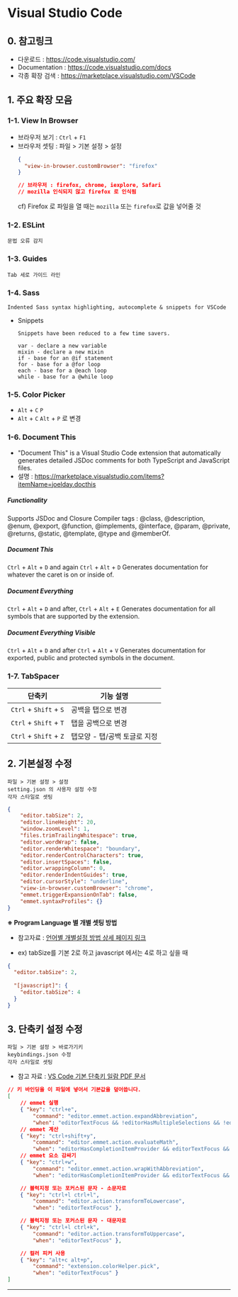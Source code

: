 # Visual Studio Code



## 0. 참고링크
* 다운로드 : https://code.visualstudio.com/
* Documentation : https://code.visualstudio.com/docs
* 각종 확장 검색 : https://marketplace.visualstudio.com/VSCode






## 1. 주요 확장 모음



### 1-1. View In Browser
* 브라우저 보기 : `Ctrl` + `F1`
* 브라우저 셋팅 : 파일 > 기본 설정 > 설정
  ```json
  {
  	"view-in-browser.customBrowser": "firefox"
  }

  // 브라우저 : firefox, chrome, iexplore, Safari
  // mozilla 인식되지 않고 firefox 로 인식됨
  ```
  cf) Firefox 로 파일을 열 때는 `mozilla` 또는 `firefox`로 값을 넣어줄 것




### 1-2. ESLint
	문법 오류 감지



### 1-3. Guides
	Tab 세로 가이드 라인



### 1-4. Sass
```
Indented Sass syntax highlighting, autocomplete & snippets for VSCode
```

* Snippets
  ```
  Snippets have been reduced to a few time savers.

  var - declare a new variable
  mixin - declare a new mixin
  if - base for an @if statement
  for - base for a @for loop
  each - base for a @each loop
  while - base for a @while loop
  ```




### 1-5. Color Picker

* `Alt` + `C`   `P`
* `Alt` + `C`   `Alt` + `P` 로 변경



### 1-6. Document This
* "Document This" is a Visual Studio Code extension that automatically generates detailed JSDoc comments for both TypeScript and JavaScript files.
* 설명 : https://marketplace.visualstudio.com/items?itemName=joelday.docthis



##### Functionality
Supports JSDoc and Closure Compiler tags :
	@class, @description, @enum, @export, @function, @implements, @interface, @param, @private, @returns, @static, @template, @type and @memberOf.


##### Document This
`Ctrl` + `Alt` + `D` and again `Ctrl` + `Alt` + `D`
	Generates documentation for whatever the caret is on or inside of.

##### Document Everything
`Ctrl` + `Alt` + `D` and after, `Ctrl` + `Alt` + `E`
	Generates documentation for all symbols that are supported by the extension.

##### Document Everything Visible
`Ctrl` + `Alt` + `D` and after `Ctrl` + `Alt` + `V`
	Generates documentation for exported, public and protected symbols in the document.



### 1-7. TabSpacer
| 단축키                    | 기능 설명             |
| ---------------------- | ----------------- |
| `Ctrl` + `Shift` + `S` | 공백을 탭으로 변경        |
| `Ctrl` + `Shift` + `T` | 탭을 공백으로 변경        |
| `Ctrl` + `Shift` + `Z` | 탭모양 - 탭/공백 토글로 지정 |







## 2. 기본설정 수정
	파일 > 기본 설정 > 설정
	setting.json 의 사용자 설정 수정
	각자 스타일로 셋팅



```json
{
	"editor.tabSize": 2,
	"editor.lineHeight": 20,
	"window.zoomLevel": 1,
	"files.trimTrailingWhitespace": true,
	"editor.wordWrap": false,
	"editor.renderWhitespace": "boundary",
	"editor.renderControlCharacters": true,
	"editor.insertSpaces": false,
	"editor.wrappingColumn": 0,
	"editor.renderIndentGuides": true,
	"editor.cursorStyle": "underline",
	"view-in-browser.customBrowser": "chrome",
	"emmet.triggerExpansionOnTab": false,
	"emmet.syntaxProfiles": {}	
}
```



**※ Program Language 별 개별 셋팅 방법** 

* 참고자료 : [언어별 개별설정 방법 상세 페이지 링크](https://code.visualstudio.com/docs/customization/userandworkspace#_language-specific-editor-settings)

- ex) tabSize를 기본 2로 하고 javascript 에서는 4로 하고 싶을 때

```json
{
  "editor.tabSize": 2,
  
  "[javascript]": {
    "editor.tabSize": 4
  }
}
```






## 3. 단축키 설정 수정
	파일 > 기본 설정 > 바로가기키
	keybindings.json 수정
	각자 스타일로 셋팅

* 참고 자료 :  [VS Code 기본 단축키 일람 PDF 문서](https://code.visualstudio.com/shortcuts/keyboard-shortcuts-windows.pdf)

```json
// 키 바인딩을 이 파일에 넣어서 기본값을 덮어씁니다.
[
	// emmet 실행
	{ "key": "ctrl+e",
		"command": "editor.emmet.action.expandAbbreviation",
		"when": "editorTextFocus && !editorHasMultipleSelections && !editorHasSelection && !editorReadonly && !editorTabMovesFocus" },
	// emmet 계산
	{ "key": "ctrl+shift+y",
		"command": "editor.emmet.action.evaluateMath",
		"when": "editorHasCompletionItemProvider && editorTextFocus && !editorReadonly" },
	// emmet 요소 감싸기
	{ "key": "ctrl+w",
		"command": "editor.emmet.action.wrapWithAbbreviation",
		"when": "editorHasCompletionItemProvider && editorTextFocus && !editorReadonly" },

	// 블럭지정 또는 포커스된 문자 - 소문자로
	{ "key": "ctrl+l ctrl+l",
		"command": "editor.action.transformToLowercase",
		"when": "editorTextFocus" },

	// 블럭지정 또는 포커스된 문자 - 대문자로
	{ "key": "ctrl+l ctrl+k",
		"command": "editor.action.transformToUppercase",
		"when": "editorTextFocus" },

	// 컬러 피커 사용
	{ "key": "alt+c alt+p",
		"command": "extension.colorHelper.pick",
		"when": "editorTextFocus" }
]
```







---

